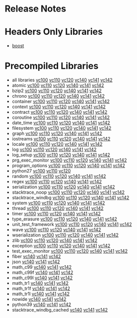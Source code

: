 # Release Notes
# Headers Only Libraries
- [boost](http://nuget.org/packages/boost/1.76.0.0)
# Precompiled Libraries
- all libraries [vc100](http://nuget.org/packages/boost-vc100/1.76.0.0) [vc110](http://nuget.org/packages/boost-vc110/1.76.0.0) [vc120](http://nuget.org/packages/boost-vc120/1.76.0.0) [vc140](http://nuget.org/packages/boost-vc140/1.76.0.0) [vc141](http://nuget.org/packages/boost-vc141/1.76.0.0) [vc142](http://nuget.org/packages/boost-vc142/1.76.0.0)
- atomic [vc100](http://nuget.org/packages/boost_atomic-vc100/1.76.0.0) [vc110](http://nuget.org/packages/boost_atomic-vc110/1.76.0.0) [vc120](http://nuget.org/packages/boost_atomic-vc120/1.76.0.0) [vc140](http://nuget.org/packages/boost_atomic-vc140/1.76.0.0) [vc141](http://nuget.org/packages/boost_atomic-vc141/1.76.0.0) [vc142](http://nuget.org/packages/boost_atomic-vc142/1.76.0.0)
- bzip2 [vc100](http://nuget.org/packages/boost_bzip2-vc100/1.76.0.0) [vc110](http://nuget.org/packages/boost_bzip2-vc110/1.76.0.0) [vc120](http://nuget.org/packages/boost_bzip2-vc120/1.76.0.0) [vc140](http://nuget.org/packages/boost_bzip2-vc140/1.76.0.0) [vc141](http://nuget.org/packages/boost_bzip2-vc141/1.76.0.0) [vc142](http://nuget.org/packages/boost_bzip2-vc142/1.76.0.0)
- chrono [vc100](http://nuget.org/packages/boost_chrono-vc100/1.76.0.0) [vc110](http://nuget.org/packages/boost_chrono-vc110/1.76.0.0) [vc120](http://nuget.org/packages/boost_chrono-vc120/1.76.0.0) [vc140](http://nuget.org/packages/boost_chrono-vc140/1.76.0.0) [vc141](http://nuget.org/packages/boost_chrono-vc141/1.76.0.0) [vc142](http://nuget.org/packages/boost_chrono-vc142/1.76.0.0)
- container [vc100](http://nuget.org/packages/boost_container-vc100/1.76.0.0) [vc110](http://nuget.org/packages/boost_container-vc110/1.76.0.0) [vc120](http://nuget.org/packages/boost_container-vc120/1.76.0.0) [vc140](http://nuget.org/packages/boost_container-vc140/1.76.0.0) [vc141](http://nuget.org/packages/boost_container-vc141/1.76.0.0) [vc142](http://nuget.org/packages/boost_container-vc142/1.76.0.0)
- context [vc100](http://nuget.org/packages/boost_context-vc100/1.76.0.0) [vc110](http://nuget.org/packages/boost_context-vc110/1.76.0.0) [vc120](http://nuget.org/packages/boost_context-vc120/1.76.0.0) [vc140](http://nuget.org/packages/boost_context-vc140/1.76.0.0) [vc141](http://nuget.org/packages/boost_context-vc141/1.76.0.0) [vc142](http://nuget.org/packages/boost_context-vc142/1.76.0.0)
- contract [vc100](http://nuget.org/packages/boost_contract-vc100/1.76.0.0) [vc110](http://nuget.org/packages/boost_contract-vc110/1.76.0.0) [vc120](http://nuget.org/packages/boost_contract-vc120/1.76.0.0) [vc140](http://nuget.org/packages/boost_contract-vc140/1.76.0.0) [vc141](http://nuget.org/packages/boost_contract-vc141/1.76.0.0) [vc142](http://nuget.org/packages/boost_contract-vc142/1.76.0.0)
- coroutine [vc100](http://nuget.org/packages/boost_coroutine-vc100/1.76.0.0) [vc110](http://nuget.org/packages/boost_coroutine-vc110/1.76.0.0) [vc120](http://nuget.org/packages/boost_coroutine-vc120/1.76.0.0) [vc140](http://nuget.org/packages/boost_coroutine-vc140/1.76.0.0) [vc141](http://nuget.org/packages/boost_coroutine-vc141/1.76.0.0) [vc142](http://nuget.org/packages/boost_coroutine-vc142/1.76.0.0)
- date_time [vc100](http://nuget.org/packages/boost_date_time-vc100/1.76.0.0) [vc110](http://nuget.org/packages/boost_date_time-vc110/1.76.0.0) [vc120](http://nuget.org/packages/boost_date_time-vc120/1.76.0.0) [vc140](http://nuget.org/packages/boost_date_time-vc140/1.76.0.0) [vc141](http://nuget.org/packages/boost_date_time-vc141/1.76.0.0) [vc142](http://nuget.org/packages/boost_date_time-vc142/1.76.0.0)
- filesystem [vc100](http://nuget.org/packages/boost_filesystem-vc100/1.76.0.0) [vc110](http://nuget.org/packages/boost_filesystem-vc110/1.76.0.0) [vc120](http://nuget.org/packages/boost_filesystem-vc120/1.76.0.0) [vc140](http://nuget.org/packages/boost_filesystem-vc140/1.76.0.0) [vc141](http://nuget.org/packages/boost_filesystem-vc141/1.76.0.0) [vc142](http://nuget.org/packages/boost_filesystem-vc142/1.76.0.0)
- graph [vc100](http://nuget.org/packages/boost_graph-vc100/1.76.0.0) [vc110](http://nuget.org/packages/boost_graph-vc110/1.76.0.0) [vc120](http://nuget.org/packages/boost_graph-vc120/1.76.0.0) [vc140](http://nuget.org/packages/boost_graph-vc140/1.76.0.0) [vc141](http://nuget.org/packages/boost_graph-vc141/1.76.0.0) [vc142](http://nuget.org/packages/boost_graph-vc142/1.76.0.0)
- iostreams [vc100](http://nuget.org/packages/boost_iostreams-vc100/1.76.0.0) [vc110](http://nuget.org/packages/boost_iostreams-vc110/1.76.0.0) [vc120](http://nuget.org/packages/boost_iostreams-vc120/1.76.0.0) [vc140](http://nuget.org/packages/boost_iostreams-vc140/1.76.0.0) [vc141](http://nuget.org/packages/boost_iostreams-vc141/1.76.0.0) [vc142](http://nuget.org/packages/boost_iostreams-vc142/1.76.0.0)
- locale [vc100](http://nuget.org/packages/boost_locale-vc100/1.76.0.0) [vc110](http://nuget.org/packages/boost_locale-vc110/1.76.0.0) [vc120](http://nuget.org/packages/boost_locale-vc120/1.76.0.0) [vc140](http://nuget.org/packages/boost_locale-vc140/1.76.0.0) [vc141](http://nuget.org/packages/boost_locale-vc141/1.76.0.0) [vc142](http://nuget.org/packages/boost_locale-vc142/1.76.0.0)
- log [vc100](http://nuget.org/packages/boost_log-vc100/1.76.0.0) [vc110](http://nuget.org/packages/boost_log-vc110/1.76.0.0) [vc120](http://nuget.org/packages/boost_log-vc120/1.76.0.0) [vc140](http://nuget.org/packages/boost_log-vc140/1.76.0.0) [vc141](http://nuget.org/packages/boost_log-vc141/1.76.0.0) [vc142](http://nuget.org/packages/boost_log-vc142/1.76.0.0)
- log_setup [vc100](http://nuget.org/packages/boost_log_setup-vc100/1.76.0.0) [vc110](http://nuget.org/packages/boost_log_setup-vc110/1.76.0.0) [vc120](http://nuget.org/packages/boost_log_setup-vc120/1.76.0.0) [vc140](http://nuget.org/packages/boost_log_setup-vc140/1.76.0.0) [vc141](http://nuget.org/packages/boost_log_setup-vc141/1.76.0.0) [vc142](http://nuget.org/packages/boost_log_setup-vc142/1.76.0.0)
- prg_exec_monitor [vc100](http://nuget.org/packages/boost_prg_exec_monitor-vc100/1.76.0.0) [vc110](http://nuget.org/packages/boost_prg_exec_monitor-vc110/1.76.0.0) [vc120](http://nuget.org/packages/boost_prg_exec_monitor-vc120/1.76.0.0) [vc140](http://nuget.org/packages/boost_prg_exec_monitor-vc140/1.76.0.0) [vc141](http://nuget.org/packages/boost_prg_exec_monitor-vc141/1.76.0.0) [vc142](http://nuget.org/packages/boost_prg_exec_monitor-vc142/1.76.0.0)
- program_options [vc100](http://nuget.org/packages/boost_program_options-vc100/1.76.0.0) [vc110](http://nuget.org/packages/boost_program_options-vc110/1.76.0.0) [vc120](http://nuget.org/packages/boost_program_options-vc120/1.76.0.0) [vc140](http://nuget.org/packages/boost_program_options-vc140/1.76.0.0) [vc141](http://nuget.org/packages/boost_program_options-vc141/1.76.0.0) [vc142](http://nuget.org/packages/boost_program_options-vc142/1.76.0.0)
- python27 [vc100](http://nuget.org/packages/boost_python27-vc100/1.76.0.0) [vc110](http://nuget.org/packages/boost_python27-vc110/1.76.0.0) [vc120](http://nuget.org/packages/boost_python27-vc120/1.76.0.0)
- random [vc100](http://nuget.org/packages/boost_random-vc100/1.76.0.0) [vc110](http://nuget.org/packages/boost_random-vc110/1.76.0.0) [vc120](http://nuget.org/packages/boost_random-vc120/1.76.0.0) [vc140](http://nuget.org/packages/boost_random-vc140/1.76.0.0) [vc141](http://nuget.org/packages/boost_random-vc141/1.76.0.0) [vc142](http://nuget.org/packages/boost_random-vc142/1.76.0.0)
- regex [vc100](http://nuget.org/packages/boost_regex-vc100/1.76.0.0) [vc110](http://nuget.org/packages/boost_regex-vc110/1.76.0.0) [vc120](http://nuget.org/packages/boost_regex-vc120/1.76.0.0) [vc140](http://nuget.org/packages/boost_regex-vc140/1.76.0.0) [vc141](http://nuget.org/packages/boost_regex-vc141/1.76.0.0) [vc142](http://nuget.org/packages/boost_regex-vc142/1.76.0.0)
- serialization [vc100](http://nuget.org/packages/boost_serialization-vc100/1.76.0.0) [vc110](http://nuget.org/packages/boost_serialization-vc110/1.76.0.0) [vc120](http://nuget.org/packages/boost_serialization-vc120/1.76.0.0) [vc140](http://nuget.org/packages/boost_serialization-vc140/1.76.0.0) [vc141](http://nuget.org/packages/boost_serialization-vc141/1.76.0.0) [vc142](http://nuget.org/packages/boost_serialization-vc142/1.76.0.0)
- stacktrace_noop [vc100](http://nuget.org/packages/boost_stacktrace_noop-vc100/1.76.0.0) [vc110](http://nuget.org/packages/boost_stacktrace_noop-vc110/1.76.0.0) [vc120](http://nuget.org/packages/boost_stacktrace_noop-vc120/1.76.0.0) [vc140](http://nuget.org/packages/boost_stacktrace_noop-vc140/1.76.0.0) [vc141](http://nuget.org/packages/boost_stacktrace_noop-vc141/1.76.0.0) [vc142](http://nuget.org/packages/boost_stacktrace_noop-vc142/1.76.0.0)
- stacktrace_windbg [vc100](http://nuget.org/packages/boost_stacktrace_windbg-vc100/1.76.0.0) [vc110](http://nuget.org/packages/boost_stacktrace_windbg-vc110/1.76.0.0) [vc120](http://nuget.org/packages/boost_stacktrace_windbg-vc120/1.76.0.0) [vc140](http://nuget.org/packages/boost_stacktrace_windbg-vc140/1.76.0.0) [vc141](http://nuget.org/packages/boost_stacktrace_windbg-vc141/1.76.0.0) [vc142](http://nuget.org/packages/boost_stacktrace_windbg-vc142/1.76.0.0)
- system [vc100](http://nuget.org/packages/boost_system-vc100/1.76.0.0) [vc110](http://nuget.org/packages/boost_system-vc110/1.76.0.0) [vc120](http://nuget.org/packages/boost_system-vc120/1.76.0.0) [vc140](http://nuget.org/packages/boost_system-vc140/1.76.0.0) [vc141](http://nuget.org/packages/boost_system-vc141/1.76.0.0) [vc142](http://nuget.org/packages/boost_system-vc142/1.76.0.0)
- thread [vc100](http://nuget.org/packages/boost_thread-vc100/1.76.0.0) [vc110](http://nuget.org/packages/boost_thread-vc110/1.76.0.0) [vc120](http://nuget.org/packages/boost_thread-vc120/1.76.0.0) [vc140](http://nuget.org/packages/boost_thread-vc140/1.76.0.0) [vc141](http://nuget.org/packages/boost_thread-vc141/1.76.0.0) [vc142](http://nuget.org/packages/boost_thread-vc142/1.76.0.0)
- timer [vc100](http://nuget.org/packages/boost_timer-vc100/1.76.0.0) [vc110](http://nuget.org/packages/boost_timer-vc110/1.76.0.0) [vc120](http://nuget.org/packages/boost_timer-vc120/1.76.0.0) [vc140](http://nuget.org/packages/boost_timer-vc140/1.76.0.0) [vc141](http://nuget.org/packages/boost_timer-vc141/1.76.0.0) [vc142](http://nuget.org/packages/boost_timer-vc142/1.76.0.0)
- type_erasure [vc100](http://nuget.org/packages/boost_type_erasure-vc100/1.76.0.0) [vc110](http://nuget.org/packages/boost_type_erasure-vc110/1.76.0.0) [vc120](http://nuget.org/packages/boost_type_erasure-vc120/1.76.0.0) [vc140](http://nuget.org/packages/boost_type_erasure-vc140/1.76.0.0) [vc141](http://nuget.org/packages/boost_type_erasure-vc141/1.76.0.0) [vc142](http://nuget.org/packages/boost_type_erasure-vc142/1.76.0.0)
- unit_test_framework [vc100](http://nuget.org/packages/boost_unit_test_framework-vc100/1.76.0.0) [vc110](http://nuget.org/packages/boost_unit_test_framework-vc110/1.76.0.0) [vc120](http://nuget.org/packages/boost_unit_test_framework-vc120/1.76.0.0) [vc140](http://nuget.org/packages/boost_unit_test_framework-vc140/1.76.0.0) [vc141](http://nuget.org/packages/boost_unit_test_framework-vc141/1.76.0.0) [vc142](http://nuget.org/packages/boost_unit_test_framework-vc142/1.76.0.0)
- wave [vc100](http://nuget.org/packages/boost_wave-vc100/1.76.0.0) [vc110](http://nuget.org/packages/boost_wave-vc110/1.76.0.0) [vc120](http://nuget.org/packages/boost_wave-vc120/1.76.0.0) [vc140](http://nuget.org/packages/boost_wave-vc140/1.76.0.0) [vc141](http://nuget.org/packages/boost_wave-vc141/1.76.0.0) [vc142](http://nuget.org/packages/boost_wave-vc142/1.76.0.0)
- wserialization [vc100](http://nuget.org/packages/boost_wserialization-vc100/1.76.0.0) [vc110](http://nuget.org/packages/boost_wserialization-vc110/1.76.0.0) [vc120](http://nuget.org/packages/boost_wserialization-vc120/1.76.0.0) [vc140](http://nuget.org/packages/boost_wserialization-vc140/1.76.0.0) [vc141](http://nuget.org/packages/boost_wserialization-vc141/1.76.0.0) [vc142](http://nuget.org/packages/boost_wserialization-vc142/1.76.0.0)
- zlib [vc100](http://nuget.org/packages/boost_zlib-vc100/1.76.0.0) [vc110](http://nuget.org/packages/boost_zlib-vc110/1.76.0.0) [vc120](http://nuget.org/packages/boost_zlib-vc120/1.76.0.0) [vc140](http://nuget.org/packages/boost_zlib-vc140/1.76.0.0) [vc141](http://nuget.org/packages/boost_zlib-vc141/1.76.0.0) [vc142](http://nuget.org/packages/boost_zlib-vc142/1.76.0.0)
- exception [vc100](http://nuget.org/packages/boost_exception-vc100/1.76.0.0) [vc110](http://nuget.org/packages/boost_exception-vc110/1.76.0.0) [vc120](http://nuget.org/packages/boost_exception-vc120/1.76.0.0) [vc140](http://nuget.org/packages/boost_exception-vc140/1.76.0.0) [vc141](http://nuget.org/packages/boost_exception-vc141/1.76.0.0) [vc142](http://nuget.org/packages/boost_exception-vc142/1.76.0.0)
- test_exec_monitor [vc100](http://nuget.org/packages/boost_test_exec_monitor-vc100/1.76.0.0) [vc110](http://nuget.org/packages/boost_test_exec_monitor-vc110/1.76.0.0) [vc120](http://nuget.org/packages/boost_test_exec_monitor-vc120/1.76.0.0) [vc140](http://nuget.org/packages/boost_test_exec_monitor-vc140/1.76.0.0) [vc141](http://nuget.org/packages/boost_test_exec_monitor-vc141/1.76.0.0) [vc142](http://nuget.org/packages/boost_test_exec_monitor-vc142/1.76.0.0)
- fiber [vc140](http://nuget.org/packages/boost_fiber-vc140/1.76.0.0) [vc141](http://nuget.org/packages/boost_fiber-vc141/1.76.0.0) [vc142](http://nuget.org/packages/boost_fiber-vc142/1.76.0.0)
- json [vc140](http://nuget.org/packages/boost_json-vc140/1.76.0.0) [vc141](http://nuget.org/packages/boost_json-vc141/1.76.0.0) [vc142](http://nuget.org/packages/boost_json-vc142/1.76.0.0)
- math_c99 [vc140](http://nuget.org/packages/boost_math_c99-vc140/1.76.0.0) [vc141](http://nuget.org/packages/boost_math_c99-vc141/1.76.0.0) [vc142](http://nuget.org/packages/boost_math_c99-vc142/1.76.0.0)
- math_c99f [vc140](http://nuget.org/packages/boost_math_c99f-vc140/1.76.0.0) [vc141](http://nuget.org/packages/boost_math_c99f-vc141/1.76.0.0) [vc142](http://nuget.org/packages/boost_math_c99f-vc142/1.76.0.0)
- math_c99l [vc140](http://nuget.org/packages/boost_math_c99l-vc140/1.76.0.0) [vc141](http://nuget.org/packages/boost_math_c99l-vc141/1.76.0.0) [vc142](http://nuget.org/packages/boost_math_c99l-vc142/1.76.0.0)
- math_tr1 [vc140](http://nuget.org/packages/boost_math_tr1-vc140/1.76.0.0) [vc141](http://nuget.org/packages/boost_math_tr1-vc141/1.76.0.0) [vc142](http://nuget.org/packages/boost_math_tr1-vc142/1.76.0.0)
- math_tr1f [vc140](http://nuget.org/packages/boost_math_tr1f-vc140/1.76.0.0) [vc141](http://nuget.org/packages/boost_math_tr1f-vc141/1.76.0.0) [vc142](http://nuget.org/packages/boost_math_tr1f-vc142/1.76.0.0)
- math_tr1l [vc140](http://nuget.org/packages/boost_math_tr1l-vc140/1.76.0.0) [vc141](http://nuget.org/packages/boost_math_tr1l-vc141/1.76.0.0) [vc142](http://nuget.org/packages/boost_math_tr1l-vc142/1.76.0.0)
- nowide [vc140](http://nuget.org/packages/boost_nowide-vc140/1.76.0.0) [vc141](http://nuget.org/packages/boost_nowide-vc141/1.76.0.0) [vc142](http://nuget.org/packages/boost_nowide-vc142/1.76.0.0)
- python39 [vc140](http://nuget.org/packages/boost_python39-vc140/1.76.0.0) [vc141](http://nuget.org/packages/boost_python39-vc141/1.76.0.0) [vc142](http://nuget.org/packages/boost_python39-vc142/1.76.0.0)
- stacktrace_windbg_cached [vc140](http://nuget.org/packages/boost_stacktrace_windbg_cached-vc140/1.76.0.0) [vc141](http://nuget.org/packages/boost_stacktrace_windbg_cached-vc141/1.76.0.0) [vc142](http://nuget.org/packages/boost_stacktrace_windbg_cached-vc142/1.76.0.0)
